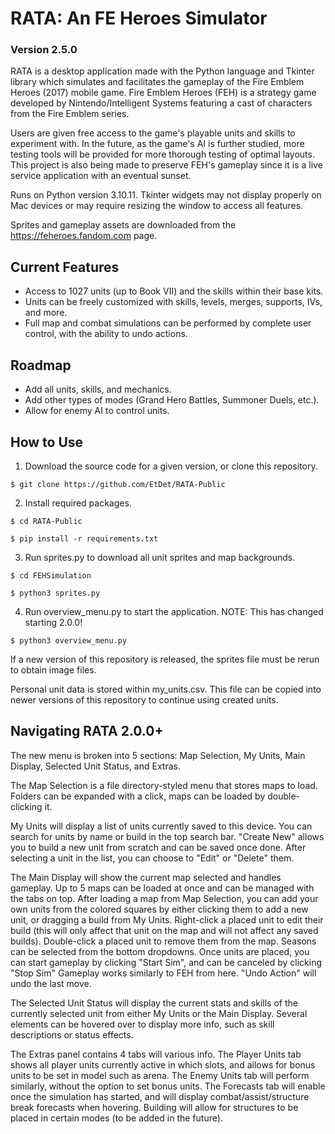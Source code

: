 # RATA: An FE Heroes Simulator</h1>
### Version 2.5.0

RATA is a desktop application made with the Python language and Tkinter library which simulates and facilitates 
the gameplay of the Fire Emblem Heroes (2017) mobile game. Fire Emblem Heroes (FEH) is a strategy game developed
by Nintendo/Intelligent Systems featuring a cast of characters from the Fire Emblem series.

Users are given free access to the game's playable units and skills to experiment with. In the future, as the 
game's AI is further studied, more testing tools will be provided for more thorough testing of optimal layouts.
This project is also being made to preserve FEH's gameplay since it is a live service application with an eventual
sunset.

Runs on Python version 3.10.11. Tkinter widgets may not display properly on Mac devices or may require resizing
the window to access all features.

Sprites and gameplay assets are downloaded from the https://feheroes.fandom.com page.

<h2>Current Features</h2>
<ul>
  <li>Access to 1027 units (up to Book VII) and the skills within their base kits.</li>
  <li>Units can be freely customized with skills, levels, merges, supports, IVs, and more.</li>
  <li>Full map and combat simulations can be performed by complete user control, with the ability to undo actions.</li>
</ul>

<h2>Roadmap</h2>
<ul>
  <li>Add all units, skills, and mechanics.</li>
  <li>Add other types of modes (Grand Hero Battles, Summoner Duels, etc.).</li>
  <li>Allow for enemy AI to control units.</li>
</ul>

<h2>How to Use</h2>

1. Download the source code for a given version, or clone this repository.
   
```
$ git clone https://github.com/EtDet/RATA-Public
```


2. Install required packages.
```
$ cd RATA-Public
```
```
$ pip install -r requirements.txt
```

3. Run sprites.py to download all unit sprites and map backgrounds.
```
$ cd FEHSimulation
```
```
$ python3 sprites.py
```

4. Run overview_menu.py to start the application. NOTE: This has changed starting 2.0.0!
```
$ python3 overview_menu.py
```

If a new version of this repository is released, the sprites file must be rerun to obtain image files.

Personal unit data is stored within my_units.csv. This file can be copied into newer versions of this repository to continue using created units.

<h2>Navigating RATA 2.0.0+</h2>
The new menu is broken into 5 sections: Map Selection, My Units, Main Display, Selected Unit Status, and Extras.

The Map Selection is a file directory-styled menu that stores maps to load. Folders can be expanded with a click, maps can be loaded by double-clicking it.

My Units will display a list of units currently saved to this device. You can search for units by name or build in the top search bar. "Create New" allows
you to build a new unit from scratch and can be saved once done. After selecting a unit in the list, you can choose to "Edit" or "Delete" them.

The Main Display will show the current map selected and handles gameplay. Up to 5 maps can be loaded at once and can be managed with the tabs on top. 
After loading a map from Map Selection, you can add your own units from the colored squares by either clicking them to add a new unit, or dragging a 
build from My Units. Right-click a placed unit to edit their build (this will only affect that unit on the map and will not affect any saved builds).
Double-click a placed unit to remove them from the map. Seasons can be selected from the bottom dropdowns. Once units are placed, you can start 
gameplay by clicking "Start Sim", and can be canceled by clicking "Stop Sim" Gameplay works similarly to FEH from here. "Undo Action" will undo the
last move.

The Selected Unit Status will display the current stats and skills of the currently selected unit from either My Units or the Main Display. Several
elements can be hovered over to display more info, such as skill descriptions or status effects.

The Extras panel contains 4 tabs will various info. The Player Units tab shows all player units currently active in which slots, and allows for bonus 
units to be set in model such as arena. The Enemy Units tab will perform similarly, without the option to set bonus units. The Forecasts tab will
enable once the simulation has started, and will display combat/assist/structure break forecasts when hovering. Building will allow for structures to
be placed in certain modes (to be added in the future).